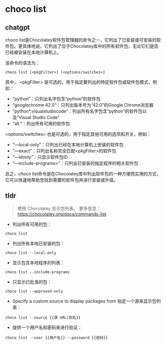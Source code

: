 # choco list 
## chatgpt 
choco list是Chocolatey软件包管理器的命令之一，它列出了已安装或可安装的软件包。更具体地说，它列出了位于Chocolatey库中的所有软件包，无论它们是否已经被安装在本地计算机上。 

该命令的语法为： 

```
choco list [<pkgFilter>] [<options/switches>]
```

其中， \<pkgFilter\> 是可选的，用于指定要列出的特定软件包或软件包模式，例如： 

- “python”：只列出名字包含“python”的软件包
- “googlechrome 42.0”：只列出版本号为“42.0”的Google Chrome浏览器
- “python*,visualstudiocode”：列出所有名字包含“python”的软件包以及“Visual Studio Code”
- “all ”：列出所有可用的软件包

\<options/switches\> 也是可选的，用于指定其他可用的选项和开关，例如： 

- “—local-only”：只列出已经在本地计算机上安装的软件包
- “—exact”：只列出名称完全匹配\<pkgFilter\>的软件包
- “—idonly”：只显示软件包ID
- “—include-programs=”：只列出已安装的指定程序的相关软件包

总之，choco list命令是在Chocolatey库中列出软件包的一种方便而实用的方式，它可以快速地帮助您找到需要的软件包并进行安装或升级。 

## tldr 
 
> 使用 Chocolatey 显示包列表。
> 更多信息：<https://chocolatey.org/docs/commands-list>.

- 列出所有可用的包：

`choco list`

- 列出所有本地已安装的包：

`choco list --local-only`

- 显示包含本地程序的列表：

`choco list --include-programs`

- 只显示已批准的包：

`choco list --approved-only`

- Specify a custom source to display packages from 指定一个源来显示包列表：

`choco list --source {{源 URL|别名}}`

- 提供一个用户名和密码来进行验证：

`choco list --user {{用户名}} --password {{密码}}`
